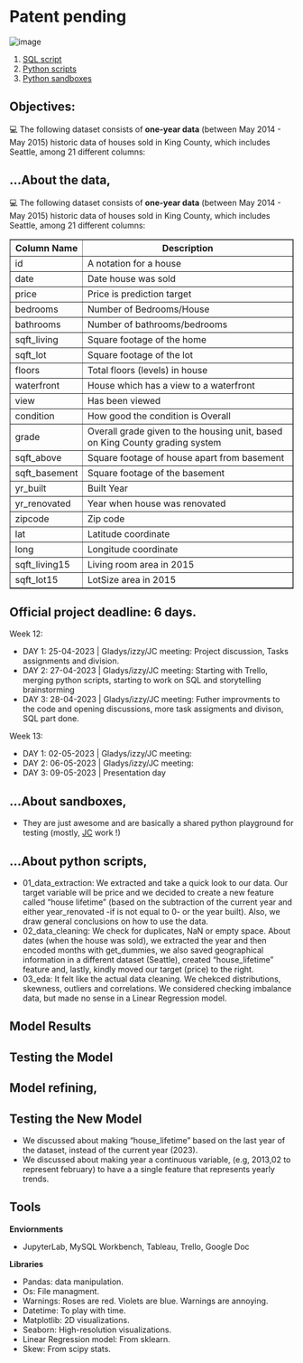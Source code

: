 # Patent pending

![image](https://user-images.githubusercontent.com/90038586/235341348-6b6453f8-239a-4311-b8ad-e137c3549454.png)

1. [SQL script](https://github.com/isi-mube/name-pending/tree/main/04_sql_script)
2. [Python scripts](https://github.com/isi-mube/name-pending/tree/main/03_python_scripts)
3. [Python sandboxes](https://github.com/isi-mube/name-pending/tree/main/05_jc_sandbox)

## Objectives:

💻 The following dataset consists of **one-year data** (between May 2014 - May 2015) historic data of houses sold in King County, which includes Seattle, among 21 different columns:


## ...About the data,

💻 The following dataset consists of **one-year data** (between May 2014 - May 2015) historic data of houses sold in King County, which includes Seattle, among 21 different columns:
  
<table border="1">
  <tr>
    <th>Column Name</th>
    <th>Description</th>
  </tr>
  <tr>
    <td>id</td>
    <td>A notation for a house</td>
  </tr>
  <tr>
    <td>date</td>
    <td>Date house was sold</td>
  </tr>
  <tr>
    <td>price</td>
    <td>Price is prediction target</td>
  </tr>
  <tr>
    <td>bedrooms</td>
    <td>Number of Bedrooms/House</td>
  </tr>
  <tr>
    <td>bathrooms</td>
    <td>Number of bathrooms/bedrooms</td>
  </tr>
  <tr>
    <td>sqft_living</td>
    <td>Square footage of the home</td>
  </tr>
  <tr>
    <td>sqft_lot</td>
    <td>Square footage of the lot</td>
  </tr>
  <tr>
    <td>floors</td>
    <td>Total floors (levels) in house</td>
  </tr>
  <tr>
    <td>waterfront</td>
    <td>House which has a view to a waterfront</td>
  </tr>
  <tr>
    <td>view</td>
    <td>Has been viewed</td>
  </tr>
  <tr>
    <td>condition</td>
    <td>How good the condition is Overall</td>
  </tr>
  <tr>
    <td>grade</td>
    <td>Overall grade given to the housing unit, based on King County grading system</td>
  </tr>
  <tr>
    <td>sqft_above</td>
    <td>Square footage of house apart from basement</td>
  </tr>
  <tr>
    <td>sqft_basement</td>
    <td>Square footage of the basement</td>
  </tr>
  <tr>
    <td>yr_built</td>
    <td>Built Year</td>
  </tr>
  <tr>
    <td>yr_renovated</td>
    <td>Year when house was renovated</td>
  </tr>
  <tr>
    <td>zipcode</td>
    <td>Zip code</td>
  </tr>
  <tr>
    <td>lat</td>
    <td>Latitude coordinate</td>
  </tr>
  <tr>
    <td>long</td>
    <td>Longitude coordinate</td>
  </tr>
  <tr>
    <td>sqft_living15</td>
    <td>Living room area in 2015</td>
  </tr>
  <tr>
    <td>sqft_lot15</td>
    <td>LotSize area in 2015</td>
  </tr>
</table>

## Official project deadline: 6 days.

Week 12:
* DAY 1: 25-04-2023 | Gladys/izzy/JC meeting: Project discussion, Tasks assignments and division. 
* DAY 2: 27-04-2023 | Gladys/izzy/JC meeting: Starting with Trello, merging python scripts, starting to work on SQL and storytelling brainstorming
* DAY 3: 28-04-2023 | Gladys/izzy/JC meeting: Futher improvments to the code and opening discussions, more task assigments and divison, SQL part done.

Week 13:
* DAY 1: 02-05-2023 | Gladys/izzy/JC meeting:
* DAY 2: 06-05-2023 | Gladys/izzy/JC meeting: 
* DAY 3: 09-05-2023 | Presentation day

## ...About sandboxes,

* They are just awesome and are basically a shared python playground for testing (mostly, [JC](https://github.com/jesus-jpeg) work !)

## ...About python scripts,

* 01_data_extraction: We extracted and take a quick look to our data. Our target variable will be price and we decided to create a new feature called “house lifetime” (based on the subtraction of the current year and either year_renovated -if is not equal to 0- or the year built). Also, we draw general conclusions on how to use the data.
* 02_data_cleaning: We check for duplicates, NaN or empty space. About dates (when the house was sold), we extracted the year and then encoded months with get_dummies, we also saved geographical information in a different dataset (Seattle), created “house_lifetime” feature and, lastly, kindly moved our target (price) to the right.
* 03_eda: It felt like the actual data cleaning. We chekced distributions, skewness, outliers and correlations. We considered checking imbalance data, but made no sense in a Linear Regression model.

## Model Results

## Testing the Model

## Model refining,

## Testing the New Model

* We discussed about making “house_lifetime” based on the last year of the dataset, instead of the current year (2023).
* We discussed about making year a continuous variable, (e.g, 2013,02 to represent february) to have a a single feature that represents yearly trends.

## Tools
**Enviornments**
* JupyterLab, MySQL Workbench, Tableau, Trello, Google Doc

**Libraries**
* Pandas: data manipulation.
* Os: File managment.
* Warnings: Roses are red. Violets are blue. Warnings are annoying.
* Datetime: To play with time.
* Matplotlib: 2D visualizations.
* Seaborn: High-resolution visualizations.
* Linear Regression model: From sklearn.
* Skew: From scipy stats.
